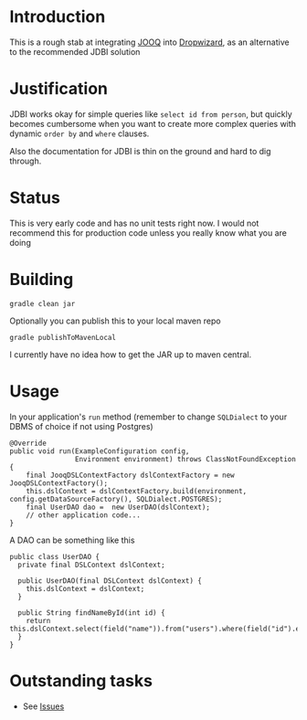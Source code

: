 # Introduction

This is a rough stab at integrating [JOOQ](http://www.jooq.org/) into [Dropwizard](http://dropwizard.io/), as an alternative to the recommended JDBI solution

# Justification

JDBI works okay for simple queries like ````select id from person````, but quickly becomes cumbersome when you want to create more complex queries with dynamic ````order by```` and ````where```` clauses. 

Also the documentation for JDBI is thin on the ground and hard to dig through.

# Status

This is very early code and has no unit tests right now. I would not recommend this for production code unless you really know what you are doing

# Building

    gradle clean jar
    
Optionally you can publish this to your local maven repo

    gradle publishToMavenLocal
    
I currently have no idea how to get the JAR up to maven central. 

# Usage

In your application's ````run```` method (remember to change ````SQLDialect```` to your DBMS of choice if not using Postgres)

	@Override
	public void run(ExampleConfiguration config,
					Environment environment) throws ClassNotFoundException {
        final JooqDSLContextFactory dslContextFactory = new JooqDSLContextFactory();
        this.dslContext = dslContextFactory.build(environment, config.getDataSourceFactory(), SQLDialect.POSTGRES);
		final UserDAO dao =  new UserDAO(dslContext);
		// other application code...
	}

A DAO can be something like this

	public class UserDAO {
	  private final DSLContext dslContext;
	  
	  public UserDAO(final DSLContext dslContext) {
		this.dslContext = dslContext;
	  }

	  public String findNameById(int id) {
		return this.dslContext.select(field("name")).from("users").where(field("id").equal(id)).fetch();
	  }
	}
# Outstanding tasks

* See [Issues](https://github.com/djhworld/dropwizard-jooq/issues)

